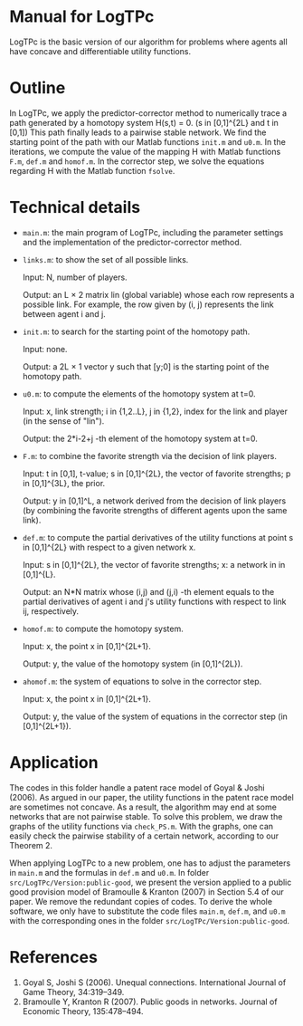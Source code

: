 # Manual for LogTPc
LogTPc is the basic version of our algorithm for problems where agents all have concave and differentiable utility functions.

# Outline 
In LogTPc, we apply the predictor-corrector method to numerically trace a path generated by a homotopy system H(s,t) = 0. (s in [0,1]^{2L} and t in [0,1]) This path finally leads to a pairwise stable network.
We find the starting point of the path with our Matlab functions `init.m` and `u0.m`.
In the iterations, we compute the value of the mapping H with Matlab functions `F.m`, `def.m` and `homof.m`. In the corrector step, we solve the equations regarding H with the Matlab function `fsolve`.

# Technical details

- `main.m`: the main program of LogTPc, including the parameter settings and the
implementation of the predictor-corrector method.

- `links.m`: to show the set of all possible links.
  
	Input: N, number of players.

	Output: an L × 2 matrix lin (global variable) whose each row represents a possible
	link. For example, the row given by (i, j) represents the link between agent i and
	j.

- `init.m`:  to search for the starting point of the homotopy path.
  
 	Input: none.
 
	Output: a 2L × 1 vector y such that [y;0] is the starting point of the
 	homotopy path.

- `u0.m`: to compute the elements of the homotopy system at t=0.
  
  	Input: x, link strength; i in {1,2..L}, j in {1,2}, index for the link and player (in the sense of "lin").
  
	Output: the 2*i-2+j -th element of the homotopy system at t=0.

- `F.m`: to combine the favorite strength via the decision of link players.
 
 	Input: t in [0,1], t-value; s in [0,1]^{2L}, the vector of favorite
 	strengths; p in [0,1]^{3L}, the prior.

 	Output: y in [0,1]^L, a network derived from the decision of link
 	players (by combining the favorite strengths of different agents upon the same link).

- `def.m`: to compute the partial derivatives of the utility functions at point s in [0,1]^{2L} with
 respect to a given network x.

 	Input: s in [0,1]^{2L}, the vector of favorite strengths; x: a network in
 	in [0,1]^{L}.
 
 	Output: an N*N matrix whose (i,j) and (j,i) -th element equals to the
	partial derivatives of agent i and j's utility functions with respect to
	link ij, respectively.

- `homof.m`: to compute the homotopy system.
  
 	Input: x, the point x in [0,1]^{2L+1}.

 	Output: y, the value of the homotopy system (in [0,1]^{2L}).

- `ahomof.m`: the system of equations to solve in the corrector step.
 
 	Input: x, the point x in [0,1]^{2L+1}.

 	Output: y, the value of the system of equations in the corrector step (in [0,1]^{2L+1}).

# Application
The codes in this folder handle a patent race model of Goyal & Joshi (2006). As argued in our paper, the utility functions in the patent race model are sometimes not concave. As a result, the algorithm may end at some networks that are not pairwise stable. To solve this problem, we draw the graphs of the utility functions via `check_PS.m`. With the graphs, one can easily check the pairwise stability of a certain network, according to our Theorem 2.

When applying LogTPc to a new problem, one has to adjust the parameters in `main.m` and the formulas in `def.m` and `u0.m`. In folder  `src/LogTPc/Version:public-good`, we present the version
applied to a public good provision model of Bramoulle & Kranton (2007) in Section 5.4 of our paper. We remove the redundant copies of codes. To derive the whole software, we only have to substitute the code files `main.m`, `def.m`, and `u0.m` with the corresponding ones in the folder `src/LogTPc/Version:public-good`.


# References
1. Goyal S, Joshi S (2006). Unequal connections. International Journal of Game Theory, 34:319–349.
2. Bramoulle Y, Kranton R (2007). Public goods in networks. Journal of Economic Theory, 135:478–494.


